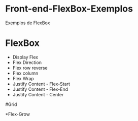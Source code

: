 # Front-end-FlexBox-Exemplos
Exemplos de FlexBox

# FlexBox
* Display Flex
* Flex Direction
* Flex row reverse
* Flex column
* Flex Wrap
* Justify Content - Flex-Start
* Justify Content - Flex-End
* Justify Content - Center

#Grid

*Flex-Grow



